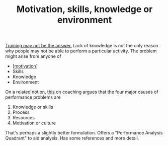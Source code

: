 ﻿---
backlinks:
- title: Herding Cats
  url: /sense/Bricolage/herding-cats.html
title: Motivation, skills, knowledge or environment
---
[Training may not be the answer.](http://blog.cathy-moore.com/2013/05/is-training-really-the-answer-ask-the-flowchart/) Lack of knowledge is not the only reason why people may not be able to perform a particular activity.  The problem might arise from anyone of

- [[motivation]]
- Skills
- Knowledge
- Environment

On a related notion, [this](http://www.nwlink.com/~donclark/coaching/coach.html) on coaching argues that the four major causes of performance problems are

1. Knowledge or skills
2. Process
3. Resources
4. Motivation or culture

That's perhaps a slightly better formulation.  Offers a "Performance Analysis Quadrant" to aid analysis. Has some references and more detail.


[//begin]: # "Autogenerated link references for markdown compatibility"
[motivation]: motivation "Motivation"
[//end]: # "Autogenerated link references"